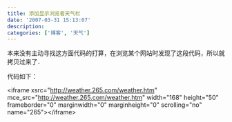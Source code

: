 ```yaml
---
title: 添加显示浏览者天气栏
date: '2007-03-31 15:13:07'
description: 
categories: ['博客', '天气']
---
```


本来没有主动寻找这方面代码的打算，在浏览某个网站时发现了这段代码，所以就拷贝过来了．

代码如下：


&lt;iframe xsrc="http://weather.265.com/weather.htm" mce_src="http://weather.265.com/weather.htm"   width="168" height="50" frameborder="0" marginwidth="0" marginheight="0" scrolling="no" name="265"&gt;&lt;/iframe&gt;

